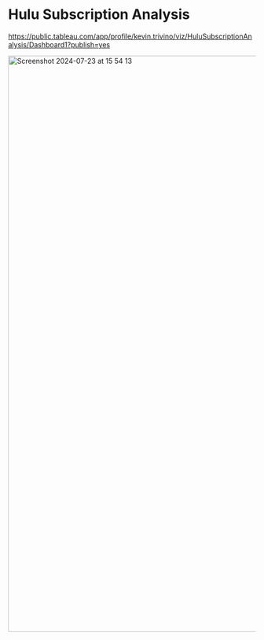 # Hulu Subscription Analysis

https://public.tableau.com/app/profile/kevin.trivino/viz/HuluSubscriptionAnalysis/Dashboard1?publish=yes

<img width="1171" alt="Screenshot 2024-07-23 at 15 54 13" src="https://github.com/user-attachments/assets/b8d1aeaf-f8cf-41f9-af35-7028734fba35">

